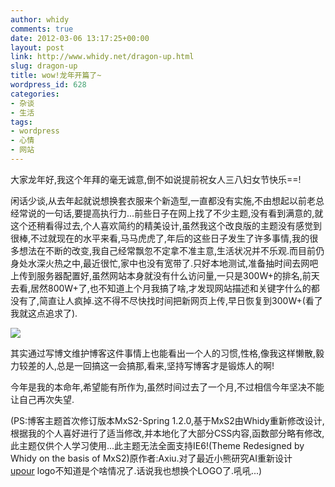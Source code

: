 ```yaml
---
author: whidy
comments: true
date: 2012-03-06 13:17:25+00:00
layout: post
link: http://www.whidy.net/dragon-up.html
slug: dragon-up
title: wow!龙年开篇了~
wordpress_id: 628
categories:
- 杂谈
- 生活
tags:
- wordpress
- 心情
- 网站
---
```


大家龙年好,我这个年拜的毫无诚意,倒不如说提前祝女人三八妇女节快乐==!

闲话少谈,从去年起就说想换套衣服来个新造型,一直都没有实施,不由想起以前老总经常说的一句话,要提高执行力...前些日子在网上找了不少主题,没有看到满意的,就这个还稍看得过去,个人喜欢简约的精美设计,虽然我这个改良版的主题没有感觉到很棒,不过就现在的水平来看,马马虎虎了,年后的这些日子发生了许多事情,我的很多想法在不断的改变,我自己经常飘忽不定拿不准主意,生活状况并不乐观.而目前仍身处水深火热之中,最近很忙,家中也没有宽带了.只好本地测试,准备抽时间去网吧上传到服务器配置好,虽然网站本身就没有什么访问量,一只是300W+的排名,前天去看,居然800W+了,也不知道上个月我搞了啥,才发现网站描述和关键字什么的都没有了,简直让人疯掉.这不得不尽快找时间把新网页上传,早日恢复到300W+(看了我就这点追求了).

[![](/wp-content/uploads/2012/03/newTheme-400x250.jpg)](/wp-content/uploads/2012/03/newTheme.jpg)

其实通过写博文维护博客这件事情上也能看出一个人的习惯,性格,像我这样懒散,毅力较差的人,总是一回搞这一会搞那,看来,坚持写博客才是锻炼人的啊!

今年是我的本命年,希望能有所作为,虽然时间过去了一个月,不过相信今年坚决不能让自己再次失望.

(PS:博客主题首次修订版本MxS2-Spring 1.2.0,基于MxS2由Whidy重新修改设计,根据我的个人喜好进行了适当修改,并本地化了大部分CSS内容,函数部分略有修改,此主题仅供个人学习使用...此主题无法全面支持IE6!(Theme Redesigned by Whidy on the basis of MxS2)原作者:Axiu.对了最近小熊研究AI重新设计[upour](http://upour.com) logo不知道是个啥情况了.话说我也想换个LOGO了.吼吼...)
